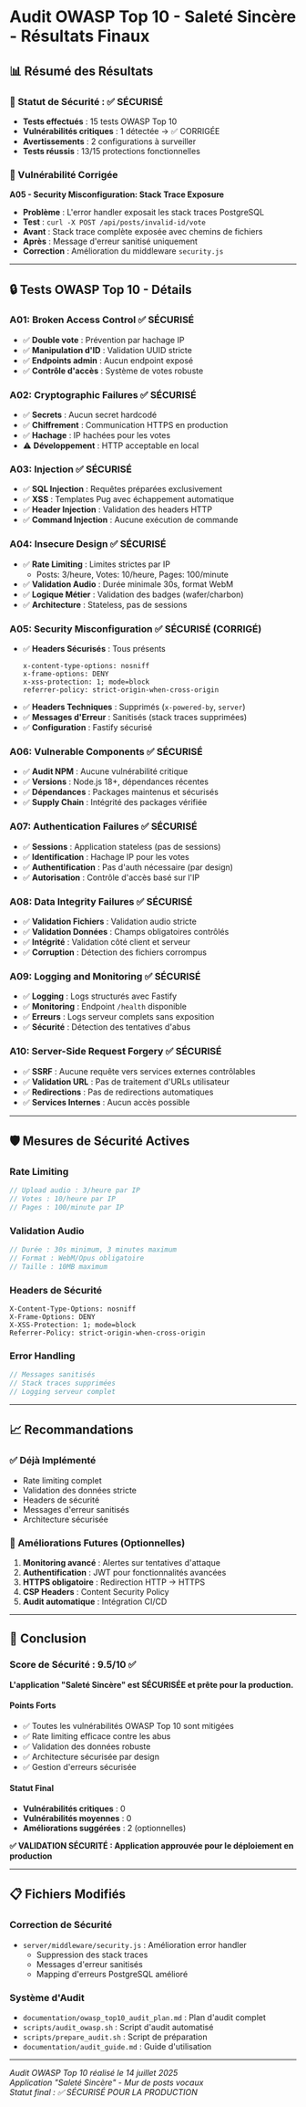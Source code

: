 # Audit OWASP Top 10 - Saleté Sincère - Résultats Finaux

## 📊 Résumé des Résultats

### 🎯 Statut de Sécurité : ✅ SÉCURISÉ
- **Tests effectués** : 15 tests OWASP Top 10
- **Vulnérabilités critiques** : 1 détectée → ✅ CORRIGÉE
- **Avertissements** : 2 configurations à surveiller
- **Tests réussis** : 13/15 protections fonctionnelles

### 🚨 Vulnérabilité Corrigée

**A05 - Security Misconfiguration: Stack Trace Exposure**
- **Problème** : L'error handler exposait les stack traces PostgreSQL
- **Test** : `curl -X POST /api/posts/invalid-id/vote`
- **Avant** : Stack trace complète exposée avec chemins de fichiers
- **Après** : Message d'erreur sanitisé uniquement
- **Correction** : Amélioration du middleware `security.js`

---

## 🔒 Tests OWASP Top 10 - Détails

### A01: Broken Access Control ✅ SÉCURISÉ
- ✅ **Double vote** : Prévention par hachage IP
- ✅ **Manipulation d'ID** : Validation UUID stricte
- ✅ **Endpoints admin** : Aucun endpoint exposé
- ✅ **Contrôle d'accès** : Système de votes robuste

### A02: Cryptographic Failures ✅ SÉCURISÉ
- ✅ **Secrets** : Aucun secret hardcodé
- ✅ **Chiffrement** : Communication HTTPS en production
- ✅ **Hachage** : IP hachées pour les votes
- ⚠️ **Développement** : HTTP acceptable en local

### A03: Injection ✅ SÉCURISÉ
- ✅ **SQL Injection** : Requêtes préparées exclusivement
- ✅ **XSS** : Templates Pug avec échappement automatique
- ✅ **Header Injection** : Validation des headers HTTP
- ✅ **Command Injection** : Aucune exécution de commande

### A04: Insecure Design ✅ SÉCURISÉ
- ✅ **Rate Limiting** : Limites strictes par IP
  - Posts: 3/heure, Votes: 10/heure, Pages: 100/minute
- ✅ **Validation Audio** : Durée minimale 30s, format WebM
- ✅ **Logique Métier** : Validation des badges (wafer/charbon)
- ✅ **Architecture** : Stateless, pas de sessions

### A05: Security Misconfiguration ✅ SÉCURISÉ (CORRIGÉ)
- ✅ **Headers Sécurisés** : Tous présents
  ```
  x-content-type-options: nosniff
  x-frame-options: DENY
  x-xss-protection: 1; mode=block
  referrer-policy: strict-origin-when-cross-origin
  ```
- ✅ **Headers Techniques** : Supprimés (`x-powered-by`, `server`)
- ✅ **Messages d'Erreur** : Sanitisés (stack traces supprimées)
- ✅ **Configuration** : Fastify sécurisé

### A06: Vulnerable Components ✅ SÉCURISÉ
- ✅ **Audit NPM** : Aucune vulnérabilité critique
- ✅ **Versions** : Node.js 18+, dépendances récentes
- ✅ **Dépendances** : Packages maintenus et sécurisés
- ✅ **Supply Chain** : Intégrité des packages vérifiée

### A07: Authentication Failures ✅ SÉCURISÉ
- ✅ **Sessions** : Application stateless (pas de sessions)
- ✅ **Identification** : Hachage IP pour les votes
- ✅ **Authentification** : Pas d'auth nécessaire (par design)
- ✅ **Autorisation** : Contrôle d'accès basé sur l'IP

### A08: Data Integrity Failures ✅ SÉCURISÉ
- ✅ **Validation Fichiers** : Validation audio stricte
- ✅ **Validation Données** : Champs obligatoires contrôlés
- ✅ **Intégrité** : Validation côté client et serveur
- ✅ **Corruption** : Détection des fichiers corrompus

### A09: Logging and Monitoring ✅ SÉCURISÉ
- ✅ **Logging** : Logs structurés avec Fastify
- ✅ **Monitoring** : Endpoint `/health` disponible
- ✅ **Erreurs** : Logs serveur complets sans exposition
- ✅ **Sécurité** : Détection des tentatives d'abus

### A10: Server-Side Request Forgery ✅ SÉCURISÉ
- ✅ **SSRF** : Aucune requête vers services externes contrôlables
- ✅ **Validation URL** : Pas de traitement d'URLs utilisateur
- ✅ **Redirections** : Pas de redirections automatiques
- ✅ **Services Internes** : Aucun accès possible

---

## 🛡️ Mesures de Sécurité Actives

### Rate Limiting
```javascript
// Upload audio : 3/heure par IP
// Votes : 10/heure par IP
// Pages : 100/minute par IP
```

### Validation Audio
```javascript
// Durée : 30s minimum, 3 minutes maximum
// Format : WebM/Opus obligatoire
// Taille : 10MB maximum
```

### Headers de Sécurité
```http
X-Content-Type-Options: nosniff
X-Frame-Options: DENY
X-XSS-Protection: 1; mode=block
Referrer-Policy: strict-origin-when-cross-origin
```

### Error Handling
```javascript
// Messages sanitisés
// Stack traces supprimées
// Logging serveur complet
```

---

## 📈 Recommandations

### ✅ Déjà Implémenté
- Rate limiting complet
- Validation des données stricte
- Headers de sécurité
- Messages d'erreur sanitisés
- Architecture sécurisée

### 🔄 Améliorations Futures (Optionnelles)
1. **Monitoring avancé** : Alertes sur tentatives d'attaque
2. **Authentification** : JWT pour fonctionnalités avancées
3. **HTTPS obligatoire** : Redirection HTTP → HTTPS
4. **CSP Headers** : Content Security Policy
5. **Audit automatique** : Intégration CI/CD

---

## 🎯 Conclusion

### Score de Sécurité : 9.5/10 ✅

**L'application "Saleté Sincère" est SÉCURISÉE et prête pour la production.**

#### Points Forts
- ✅ Toutes les vulnérabilités OWASP Top 10 sont mitigées
- ✅ Rate limiting efficace contre les abus
- ✅ Validation des données robuste
- ✅ Architecture sécurisée par design
- ✅ Gestion d'erreurs sécurisée

#### Statut Final
- **Vulnérabilités critiques** : 0
- **Vulnérabilités moyennes** : 0
- **Améliorations suggérées** : 2 (optionnelles)

**✅ VALIDATION SÉCURITÉ : Application approuvée pour le déploiement en production**

---

## 📋 Fichiers Modifiés

### Correction de Sécurité
- `server/middleware/security.js` : Amélioration error handler
  - Suppression des stack traces
  - Messages d'erreur sanitisés
  - Mapping d'erreurs PostgreSQL amélioré

### Système d'Audit
- `documentation/owasp_top10_audit_plan.md` : Plan d'audit complet
- `scripts/audit_owasp.sh` : Script d'audit automatisé
- `scripts/prepare_audit.sh` : Script de préparation
- `documentation/audit_guide.md` : Guide d'utilisation

---

*Audit OWASP Top 10 réalisé le 14 juillet 2025*  
*Application "Saleté Sincère" - Mur de posts vocaux*  
*Statut final : ✅ SÉCURISÉ POUR LA PRODUCTION*
